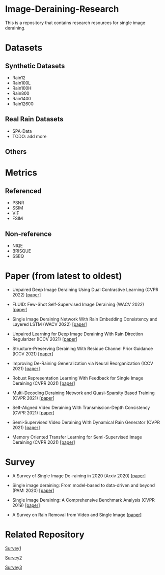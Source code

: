 # Image-Deraining-Research
This is a repository that contains research resources for single image deraining.

# Datasets
## Synthetic Datasets
* Rain12
* Rain100L
* Rain100H
* Rain800
* Rain1400
* Rain12600

## Real Rain Datasets
* SPA-Data
* TODO: add more

## Others


# Metrics
## Referenced
* PSNR
* SSIM
* VIF
* FSIM

## Non-reference
* NIQE
* BRISQUE
* SSEQ

# Paper (from latest to oldest)

* Unpaired Deep Image Deraining Using Dual Contrastive Learning (CVPR 2022) [[paper](https://arxiv.org/pdf/2109.02973.pdf)]

* FLUID: Few-Shot Self-Supervised Image Deraining (WACV 2022) [[paper](https://openaccess.thecvf.com/content/WACV2022/papers/Nandan_FLUID_Few-Shot_Self-Supervised_Image_Deraining_WACV_2022_paper.pdf)]

* Single Image Deraining Network With Rain Embedding Consistency and Layered LSTM (WACV 2022) [[paper](https://openaccess.thecvf.com/content/WACV2022/papers/Li_Single_Image_Deraining_Network_With_Rain_Embedding_Consistency_and_Layered_WACV_2022_paper.pdf)]

* Unpaired Learning for Deep Image Deraining With Rain Direction Regularizer (ICCV 2021) [[paper](https://openaccess.thecvf.com/content/ICCV2021/papers/Liu_Unpaired_Learning_for_Deep_Image_Deraining_With_Rain_Direction_Regularizer_ICCV_2021_paper.pdf)]

* Structure-Preserving Deraining With Residue Channel Prior Guidance (ICCV 2021) [[paper](https://openaccess.thecvf.com/content/ICCV2021/papers/Yi_Structure-Preserving_Deraining_With_Residue_Channel_Prior_Guidance_ICCV_2021_paper.pdf)]

* Improving De-Raining Generalization via Neural Reorganization (ICCV 2021) [[paper](https://openaccess.thecvf.com/content/ICCV2021/papers/Xiao_Improving_De-Raining_Generalization_via_Neural_Reorganization_ICCV_2021_paper.pdf)]

* Robust Representation Learning With Feedback for Single Image Deraining (CVPR 2021) [[paper](https://openaccess.thecvf.com/content/CVPR2021/papers/Chen_Robust_Representation_Learning_With_Feedback_for_Single_Image_Deraining_CVPR_2021_paper.pdf)]

* Multi-Decoding Deraining Network and Quasi-Sparsity Based Training (CVPR 2021) [[paper](https://openaccess.thecvf.com/content/CVPR2021/papers/Wang_Multi-Decoding_Deraining_Network_and_Quasi-Sparsity_Based_Training_CVPR_2021_paper.pdf)]

* Self-Aligned Video Deraining With Transmission-Depth Consistency (CVPR 2021) [[paper](https://openaccess.thecvf.com/content/CVPR2021/papers/Yan_Self-Aligned_Video_Deraining_With_Transmission-Depth_Consistency_CVPR_2021_paper.pdf)]

* Semi-Supervised Video Deraining With Dynamical Rain Generator (CVPR 2021) [[paper](https://openaccess.thecvf.com/content/CVPR2021/papers/Yue_Semi-Supervised_Video_Deraining_With_Dynamical_Rain_Generator_CVPR_2021_paper.pdf)]

* Memory Oriented Transfer Learning for Semi-Supervised Image Deraining (CVPR 2021) [[paper](https://openaccess.thecvf.com/content/CVPR2021/papers/Huang_Memory_Oriented_Transfer_Learning_for_Semi-Supervised_Image_Deraining_CVPR_2021_paper.pdf)]


# Survey
* A Survey of Single Image De-raining in 2020 (Arxiv 2020) [[paper](https://www.researchgate.net/profile/Hasal-Fernando/publication/351657582_A_Survey_of_Single_Image_De-raining_in_2020/links/612bb9082b40ec7d8bd0255d/A-Survey-of-Single-Image-De-raining-in-2020.pdf)]

* Single image deraining: From model-based to data-driven and beyond (PAMI 2020) [[paper](https://arxiv.org/pdf/1912.07150.pdf)]

* Single Image Deraining: A Comprehensive Benchmark Analysis (CVPR 2019) [[paper](https://openaccess.thecvf.com/content_CVPR_2019/papers/Li_Single_Image_Deraining_A_Comprehensive_Benchmark_Analysis_CVPR_2019_paper.pdf)]

* A Survey on Rain Removal from Video and Single Image [[paper](https://arxiv.org/pdf/1909.08326.pdf)]


# Related Repository

[Survey1](https://github.com/hongwang01/Video-and-Single-Image-Deraining)

[Survey2](https://github.com/panda-lab/Single-Image-Deraining)

[Survey3](https://github.com/nnUyi/DerainZoo)



